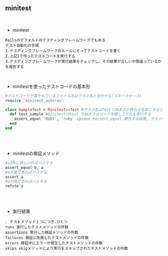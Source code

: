 ## minitest  
<br>

- minitest  
```
Railsのデフォルトのテスティングフレームワークでもある
テスト自動化の手順
1.テスティングフレームワークのルールにそってテストコードを書く
2.上記1で作ったテストコードを実行する
3.テスティングフレームワークが実行結果をチェックし、その結果が正しいか間違っているかを報告する
```
<br>

- minitestを使ったテストコードの基本形  
```rb
#テストコードが書かれているファイル名はクラス名と合わせる(スネークケース)
require 'minitest_autorun'

class SampleTest < Minitest::Test #クラス名はTestで始まるか終わる名前にすることが多い
  def test_sample #minitestはtest_で始まるメソッドを探してそれを実行する
    assert_equal 'RUBY', 'ruby'.upcase #assert_equal 期待する結果, テスト対象となる値や式
  end
end
```
<br>
<br>

- minitestの検証メソッド  
```rb
#aがbと等しければパスする
assert_equal b, a
#aが真であればパスする
assert a
#aが偽であればパスする
refute a
```
<br>
<br>

- 実行結果  
```
. テストメソッド１つにつき.ひとつ
runs 実行したテストメソッドの件数
assertions 実行した検証メソッドの件数
failures 検証に失敗したテストメソッドの件数
errors 検証中にエラーが発生したテストメソッドの件数
skips skipメソッドにより実行をスキップされたテストメソッドの件数
```